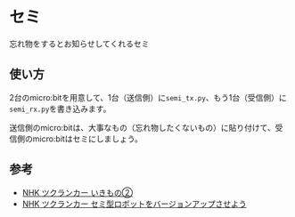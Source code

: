# セミ
忘れ物をするとお知らせしてくれるセミ

## 使い方
2台のmicro:bitを用意して、1台（送信側）に`semi_tx.py`、もう1台（受信側）に`semi_rx.py`を書き込みます。

送信側のmicro:bitは、大事なもの（忘れ物したくないもの）に貼り付けて、受信側のmicro:bitはセミにしましょう。

## 参考
- [NHK ツクランカー いきもの②](https://www.nhk.or.jp/school/common/barcode/?das_id=D0005180445_00000)
- [NHK ツクランカー セミ型ロボットをバージョンアップさせよう](https://www.nhk.or.jp/school/common/barcode/?das_id=D0005320711_00000)
